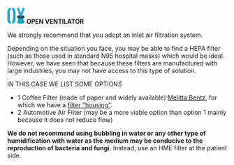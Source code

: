 ![](../../images/OpenVentilatorLogoSmall.png) **OPEN VENTILATOR**

We strongly recommend that you adopt an inlet air filtration system.

Depending on the situation you face, you may be able to find a HEPA filter (such as those used in standard N95 hospital masks) which would be ideal. However, we have seen that because these filters are manufactured with large industries, you may not have access to this type of solution.

IN THIS CASE WE LIST SOME OPTIONS

- 1 Coffee Filter (made of paper and widely available) [Melitta Bentz](https://pt.wikipedia.org/wiki/Melitta_Bentz), for which we have a [filter "housing"](Instructions.md).
- 2 Automotive Air Filter (may be a more viable option than option 1 mainly because it does not reduce flow)

**We do not recommend using bubbling in water or any other type of humidification with water as the medium may be conducive to the reproduction of bacteria and fungi.** Instead, use an HME filter at the patient side.
